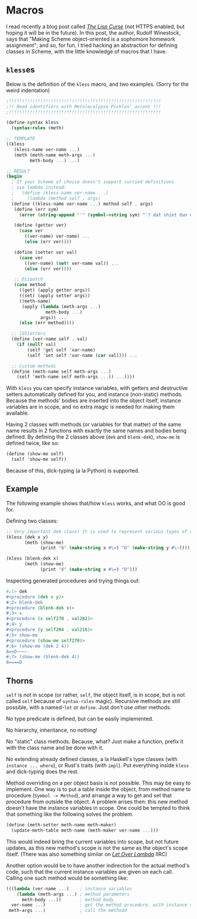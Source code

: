 # Macros

I read recently a blog post called [_The Lisp Curse_](https://www.winestockwebdesign.com/Essays/Lisp_Curse.html) (not HTTPS enabled,
but hoping it will be in the future). In this post, the author, Rudolf
Winestock, says that "Making Scheme object-oriented is a sophomore homework
assignment"; and so, for fun, I tried hacking an abstraction for defining
classes in Scheme, with the little knowledge of macros that I have.

## `kless`es

Below is the definition of the `kless` macro, and two examples.
(Sorry for the weird indentation)

```scm
;!!!!!!!!!!!!!!!!!!!!!!!!!!!!!!!!!!!!!!!!!!!!!!!!!!!!!!!!!!
;!! Read identifiers with Metalocalypse Pickles' accent !!!
;!!!!!!!!!!!!!!!!!!!!!!!!!!!!!!!!!!!!!!!!!!!!!!!!!!!!!!!!!!

(define-syntax kless
  (syntax-rules (meth)

;; TEMPLATE
((kless
   (kless-name ver-name ...)
   (meth (meth-name meth-args ...)
         meth-body ...) ...)

;; RESULT
(begin
  ; If your Scheme of choice doesn't support curried definitions
  ; use lambda instead:
  ;   (define (kless-name ver-name ...)
  ;     (lambda (method self . args)
  (define ((kless-name ver-name ...) method self . args)
   (define (err sym)
     (error (string-append "'" (symbol->string sym) "'? dat shiet dun exist yo")))

   (define (getter ver)
     (case ver
       ((ver-name) ver-name) ...
       (else (err ver))))

   (define (setter ver val)
     (case ver
       ((ver-name) (set! ver-name val)) ...
       (else (err ver))))

   ;; Dispatch
   (case method
     ((get) (apply getter args))
     ((set) (apply setter args))
     ((meth-name)
      (apply (lambda (meth-args ...)
               meth-body ...)
             args)) ...
     (else (err method))))

  ;; [GS]etters
  (define (ver-name self . val)
    (if (null? val)
        (self 'get self 'var-name)
        (self 'set self 'var-name (car val)))) ...

  ;; Custom methods
  (define (meth-name self meth-args ...)
    (self 'meth-name self meth-args ...)) ...))))
```

With `kless` you can specify instance variables, with getters and destructive
setters automatically defined for you, and instance (non-static) methods.
Because the methods' bodies are inserted into the object itself, instance
variables are in scope, and no extra magic is needed for making them available.

Having 2 classes with methods (or variables for that matter) of the same name
results in 2 functions with exactly the same names and bodies being defined.
By defining the 2 classes above (`dek` and `blenk-dek`), `show-me` is defined
twice, like so:

```scm
(define (show-me self)
  (self 'show-me self))
```

Because of this, dick-typing (a la Python) is supported.

## Example 

The following example shows that/how `kless` works, and what OO is good for.

Defining two classes:

```scm
;; Very important dek class! It is used to represent various types of deks
(kless (dek x y)
       (meth (show-me)
             (print "8" (make-string x #\=) "D" (make-string y #\~))))

(kless (blenk-dek x)
       (meth (show-me)
             (print "8" (make-string x #\=) "D")))
```

Inspecting generated procedures and trying things out:

```scm
#;1> dek
#<procedure (dek x y)>
#;2> blenk-dek
#<procedure (blenk-dek x)>
#;3> x
#<procedure (x self270 . val282)>
#;4> y
#<procedure (y self204 . val216)>
#;5> show-me
#<procedure (show-me self270)>
#;6> (show-me (dek 2 4))
8==D~~~~
#;7> (show-me (blenk-dek 4))
8====D
```

## Thorns

`self` is not in scope (or rather, `self`, the object itself, is in scope, but
is not called `self` because of `syntax-rules` magic). Recursive methods are
still possible, with a named-`let` or `define`. Just don't use other methods.

No type predicate is defined, but can be easily implemented.

No hierarchy, inheritance, no nothing!

No "static" class methods. Because, what? Just make a function, prefix it with
the class name and be done with it.

No extending already defined classes, a la Haskell's type classes (with
`instance ... where`), or Rust's traits (with `impl`). Put everything inside
`kless` and dick-typing does the rest.

Method overriding on a per object basis is not possible. This may be easy to
implement. One way is to put a table inside the object, from method name to
procedure (`Symbol -> Method`), and arrange a way to get and set that procedure
from outside the object. A problem arises then: this new method doesn't have
the instance variables in scope. One could be tempted to think that something
like the following solves the problem.

```scm
(define (meth-setter meth-name meth-maker)
  (update-meth-table meth-name (meth-maker ver-name ...)))
```

This would indeed bring the current variables into scope, but not future
updates, as this new method's scope is not the same as the object's scope
itself. (There was also something similar on [_Let Over Lambda_](https://letoverlambda.com) IIRC)

Another option would be to have another indirection for the actual method's
code, such that the current instance variables are given on each call.
Calling one such method would be something like:

```scm
(((lambda (ver-name ...)    ; instance variables
    (lambda (meth-args ...) ; method parameters
      meth-body ...))       ; method body
  ver-name ...)             ; get the method procedure, with instance variables in scope
 meth-args ...)             ; call the methodd
```
